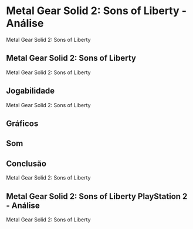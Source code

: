 ---
---

# Metal Gear Solid 2: Sons of Liberty - Análise

Metal Gear Solid 2: Sons of Liberty

## Metal Gear Solid 2: Sons of Liberty

Metal Gear Solid 2: Sons of Liberty

## Jogabilidade

Metal Gear Solid 2: Sons of Liberty

## Gráficos


## Som

## Conclusão

Metal Gear Solid 2: Sons of Liberty

## Metal Gear Solid 2: Sons of Liberty PlayStation 2 - Análise

Metal Gear Solid 2: Sons of Liberty
